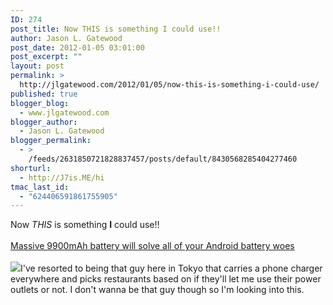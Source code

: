 ```yaml
---
ID: 274
post_title: Now THIS is something I could use!!
author: Jason L. Gatewood
post_date: 2012-01-05 03:01:00
post_excerpt: ""
layout: post
permalink: >
  http://jlgatewood.com/2012/01/05/now-this-is-something-i-could-use/
published: true
blogger_blog:
  - www.jlgatewood.com
blogger_author:
  - Jason L. Gatewood
blogger_permalink:
  - >
    /feeds/2631850721828837457/posts/default/8430568285404277460
shorturl:
  - http://J7is.ME/hi
tmac_last_id:
  - "624406591861755905"
---
```

Now <i>THIS</i> is something <b>I</b> could use!!<br /><br /><a href="http://feedproxy.google.com/~r/phonearena/ySoL/~3/0eBNv2GaKw0/Massive-9900mAh-battery-will-solve-all-of-your-Android-battery-woes_id24597">Massive 9900mAh battery will solve all of your Android battery woes</a><br /><br /><img src="http://www.jlgatewood.com/wp-content/uploads/2012/01/containerfocusgadgetaresize_h100urlhttp%3A%2F%2Fi-cdn.phonearena.com%2Fimages%2Farticle%2F24597-image%2FMassive-9900mAh-battery-will-solve-all-of-your-Android-battery-woes.jpg" />I've resorted to being that guy here in Tokyo that carries a phone charger everywhere and picks restaurants based on if they'll let me use their power outlets or not. I don't wanna be that guy though so I'm looking into this.